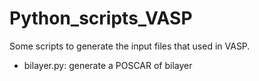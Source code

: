 # Python_scripts_VASP
Some scripts to generate the input files that used in VASP.
- bilayer.py: generate a POSCAR of bilayer
